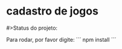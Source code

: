 <h1>cadastro de jogos</h1>

#>Status do projeto:

Para rodar, por favor digite:
´´´
npm install
´´´
